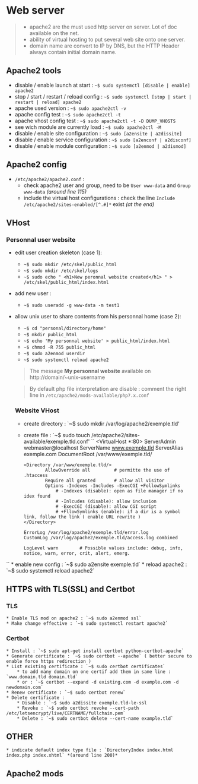 # Web server

> * apache2 are the must used http server on server. Lot of doc available on the net.
> * ability of virtual hosting to put several web site onto one server.
> * domain name are convert to IP by DNS, but the HTTP Header always contain initial domain name.

## Apache2 tools

* disable / enable launch at start : `~$ sudo systemctl [disable | enable] apache2`
* stop / start / restart / reload config : `~$ sudo systemctl [stop | start | restart | reload] apache2`
* apache used version : `~$ sudo apache2ctl -v`
* apache config test : `~$ sudo apache2ctl -t`
* apache vhost config test : `~$ sudo apache2ctl -t -D DUMP_VHOSTS`
* see wich module are currently load : `~$ sudo apache2ctl -M`
* disable / enable site configuration : `~$ sudo [a2ensite | a2dissite]`
* disable / enable service configuration : `~$ sudo [a2enconf | a2disconf]`
* disable / enable module configuration : `~$ sudo [a2enmod | a2dismod]`

## Apache2 config

* `/etc/apache2/apache2.conf` : 
  * check apache2 user and group, need to be `User www-data` and `Group www-data` *(around line 115)*
  * include the virtual host configurations : check the line `Include /etc/apache2/sites-enabled/[^.#]*` exist *(at the end)*
  
## VHost

### Personnal user website

* edit user creation skeleton (case 1):
  * `~$ sudo mkdir /etc/skel/public_html`
  * `~$ sudo mkdir /etc/skel/logs`
  * `~$ sudo echo " <h1>New peronnal website created</h1> " > /etc/skel/public_html/index.html`
* add new user :
  * `~$ sudo useradd -g www-data -m test1`
* allow unix user to share contents from his personnal home (case 2):
    * `~$ cd "personal/directory/home"`
    * `~$ mkdir public_html`
    * `~$ echo 'My personnal website' > public_html/index.html`
    * `~$ chmod -R 755 public_html`
    * `~$ sudo a2enmod userdir`
    * `~$ sudo systemctl reload apache2`
    
  > The message **My personnal website** available on http://domain/~unix-username
  
  > By default php file interpretation are disable : comment the right line in `/etc/apache2/mods-available/php7.x.conf`
  
  ### Website VHost
  
  * create directory : `~$ sudo mkdir /var/log/apache2/exemple.tld'
  * create file : `~$ sudo touch /etc/apache2/sites-available/exemple.tld.conf'
``
  <VirtualHost *:80>
        ServerAdmin webmaster@localhost
        ServerName www.exemple.tld
        ServerAlias exemple.com
        DocumentRoot /var/www/exemple.tld/
		
        <Directory /var/www/exemple.tld/>
                AllowOverride all         # permitte the use of .htaccess
                Require all granted       # allow all visitor
                Options -Indexes -Includes -ExecCGI +FollowSymlinks
                    # -Indexes (disable): open as file manager if no idex found
                    # -Inlcudes (disable): allow inclusion
                    # -ExecCGI (disable): allow CGI script
                    # +FllowSymlinks (enable): if a dir is a symbol link, follow the link ( enable URL rewrite )
        </Directory>

        ErrorLog /var/log/apache2/exemple.tld/error.log
        CustomLog /var/log/apache2/exemple.tld/access.log combined

        LogLevel warn        # Possible values include: debug, info, notice, warn, error, crit, alert, emerg.

</VirtualHost>
``
	* enable new config : `~$ sudo a2ensite exemple.tld`
	* reload apache2 : `~$ sudo systemctl reload apache2`
	
## HTTPS with TLS(SSL) and Certbot
### TLS
	* Enable TLS mod on apache2 : `~$ sudo a2enmod ssl`
	* Make change effective : `~$ sudo systemctl restart apache2`
### Certbot
	* Install : `~$ sudo apt-get install certbot python-certbot-apache`
	* Generate certificate : `~$ sudo certbot --apache` ( better secure to enable force https redirection )
	* List existing certificate : `~$ sudo certbot certificates`
		* to add many domain on one certif add them in same line : `www.domain.tld domain.tld`
		* or : `~$ certbot --expand -d existing.com -d example.com -d newdomain.com`
	* Renew certificate : `~$ sudo certbot renew`
	* Delete certificate :
		* Disable : `~$ sudo a2dissite exemple.tld-le-ssl
		* Revoke : `~$ sudo certbot revoke --cert-path /etc/letsencrypt/live/CERTNAME/fullchain.pem`
		* Delete : `~$ sudo certbot delete --cert-name example.tld`
	
	
## OTHER
	* indicate default index type file : `DirectoryIndex index.html index.php index.xhtml` *(around line 200)*
  
  ## Apache2 mods
